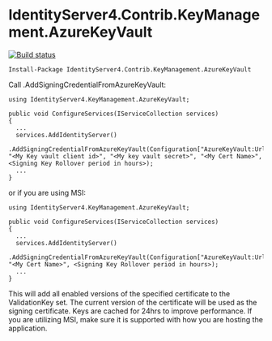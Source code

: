 # IdentityServer4.Contrib.KeyManagement.AzureKeyVault

[![Build status](https://ci.appveyor.com/api/projects/status/3ft7u9bpdtcmh3ey?svg=true)](https://ci.appveyor.com/project/ryanjerskine/identityserver4-contrib-keymanagement-azurekeyvaul)

`Install-Package IdentityServer4.Contrib.KeyManagement.AzureKeyVault`

Call .AddSigningCredentialFromAzureKeyVault:
```
using IdentityServer4.KeyManagement.AzureKeyVault;

public void ConfigureServices(IServiceCollection services)
{
  ...
  services.AddIdentityServer()
    .AddSigningCredentialFromAzureKeyVault(Configuration["AzureKeyVault:Url"], "<My Key vault client id>", "<My key vault secret>", "<My Cert Name>", <Signing Key Rollover period in hours>);
  ...
}
```
or if you are using MSI:
```
using IdentityServer4.KeyManagement.AzureKeyVault;

public void ConfigureServices(IServiceCollection services)
{
  ...
  services.AddIdentityServer()
    .AddSigningCredentialFromAzureKeyVault(Configuration["AzureKeyVault:Url"], "<My Cert Name>", <Signing Key Rollover period in hours>);
  ...
}
 ```
This will add all enabled versions of the specified certificate to the ValidationKey set. The current version of the certificate will be used as the signing certificate.
Keys are cached for 24hrs to improve performance. If you are utilizing MSI, make sure it is supported with how you are hosting the application.
